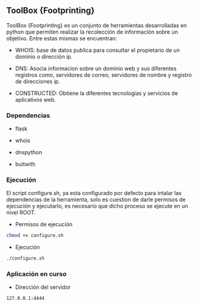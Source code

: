 ## ToolBox {Footprinting}
ToolBox {Footprinting} es un conjunto de herramientas desarrolladas en python que permiten realizar la recolección de información sobre un objetivo. Entre estas mismas se encuentran:

* WHOIS: base de datos publica para consultar el propietario de un dominio o dirección ip.

* DNS: Asocia informacion sobre un dominio web y sus diferentes registros como, servidores de correo, servidores de nombre y registro de direcciones ip.

* CONSTRUCTED: Obtiene la diferentes tecnologias y servicios de aplicativos web.

### Dependencias

* flask

* whois

* dnspython

* buitwith

### Ejecución

El script configure.sh, ya esta configurado por defecto para intalar las dependencias de la herramienta, solo es cuestion de darle permisos de ejecución y ejecutarlo, es necesario que dicho proceso se ejecute en un nivel ROOT.

* Permisos de ejecución
```sh
chmod +x configure.sh
```
* Ejecución
```sh
./configure.sh
```

### Aplicación en curso 

* Dirección del servidor
```sh
127.0.0.1:4444
```


